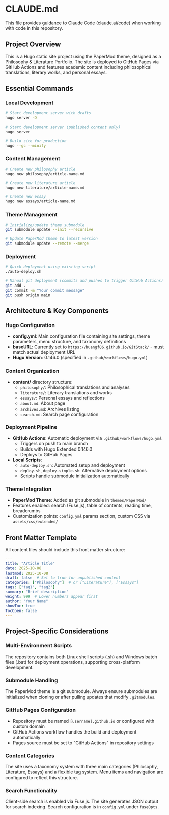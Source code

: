 # CLAUDE.md

This file provides guidance to Claude Code (claude.ai/code) when working with code in this repository.

## Project Overview

This is a Hugo static site project using the PaperMod theme, designed as a Philosophy & Literature Portfolio. The site is deployed to GitHub Pages via GitHub Actions and features academic content including philosophical translations, literary works, and personal essays.

## Essential Commands

### Local Development
```bash
# Start development server with drafts
hugo server -D

# Start development server (published content only)
hugo server

# Build site for production
hugo --gc --minify
```

### Content Management
```bash
# Create new philosophy article
hugo new philosophy/article-name.md

# Create new literature article
hugo new literature/article-name.md

# Create new essay
hugo new essays/article-name.md
```

### Theme Management
```bash
# Initialize/update theme submodule
git submodule update --init --recursive

# Update PaperMod theme to latest version
git submodule update --remote --merge
```

### Deployment
```bash
# Quick deployment using existing script
./auto-deploy.sh

# Manual git deployment (commits and pushes to trigger GitHub Actions)
git add .
git commit -m "Your commit message"
git push origin main
```

## Architecture & Key Components

### Hugo Configuration
- **config.yml**: Main configuration file containing site settings, theme parameters, menu structure, and taxonomy definitions
- **baseURL**: Currently set to `https://huangf06.github.io/GitStack/` - must match actual deployment URL
- **Hugo Version**: 0.146.0 (specified in `.github/workflows/hugo.yml`)

### Content Organization
- **content/** directory structure:
  - `philosophy/`: Philosophical translations and analyses
  - `literature/`: Literary translations and works
  - `essays/`: Personal essays and reflections
  - `about.md`: About page
  - `archives.md`: Archives listing
  - `search.md`: Search page configuration

### Deployment Pipeline
- **GitHub Actions**: Automatic deployment via `.github/workflows/hugo.yml`
  - Triggers on push to main branch
  - Builds with Hugo Extended 0.146.0
  - Deploys to GitHub Pages
- **Local Scripts**:
  - `auto-deploy.sh`: Automated setup and deployment
  - `deploy.sh`, `deploy-simple.sh`: Alternative deployment options
  - Scripts handle submodule initialization automatically

### Theme Integration
- **PaperMod Theme**: Added as git submodule in `themes/PaperMod/`
- Features enabled: search (Fuse.js), table of contents, reading time, breadcrumbs
- Customization points: `config.yml` params section, custom CSS via `assets/css/extended/`

## Front Matter Template
All content files should include this front matter structure:
```yaml
---
title: "Article Title"
date: 2025-10-08
lastmod: 2025-10-08
draft: false  # Set to true for unpublished content
categories: ["Philosophy"]  # or ["Literature"], ["Essays"]
tags: ["tag1", "tag2"]
summary: "Brief description"
weight: 999  # Lower numbers appear first
author: "Your Name"
showToc: true
TocOpen: false
---
```

## Project-Specific Considerations

### Multi-Environment Scripts
The repository contains both Linux shell scripts (.sh) and Windows batch files (.bat) for deployment operations, supporting cross-platform development.

### Submodule Handling
The PaperMod theme is a git submodule. Always ensure submodules are initialized when cloning or after pulling updates that modify `.gitmodules`.

### GitHub Pages Configuration
- Repository must be named `[username].github.io` or configured with custom domain
- GitHub Actions workflow handles the build and deployment automatically
- Pages source must be set to "GitHub Actions" in repository settings

### Content Categories
The site uses a taxonomy system with three main categories (Philosophy, Literature, Essays) and a flexible tag system. Menu items and navigation are configured to reflect this structure.

### Search Functionality
Client-side search is enabled via Fuse.js. The site generates JSON output for search indexing. Search configuration is in `config.yml` under `fuseOpts`.